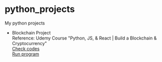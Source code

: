 # python_projects
My python projects

<ul>
<li>Blockchain Project<br>
Reference: Udemy Course "Python, JS, & React | Build a Blockchain & Cryptocurrency"<br>
<a href='https://github.com/philgineer/python_projects/tree/master/blockchain'>Check codes</a><br>
<a href=''>Run program</a><br>


</ul>

